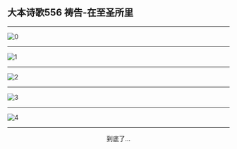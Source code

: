 
## 大本诗歌556 祷告-在至圣所里
        
<div id="aplayer0"></div>

---

<img alt="0" data-original="https://cdn.jsdelivr.net/gh/k34869/shi/data/d0556/0">

---

<img alt="1" data-original="https://cdn.jsdelivr.net/gh/k34869/shi/data/d0556/1">

---

<img alt="2" data-original="https://cdn.jsdelivr.net/gh/k34869/shi/data/d0556/2">

---

<img alt="3" data-original="https://cdn.jsdelivr.net/gh/k34869/shi/data/d0556/3">

---

<img alt="4" data-original="https://cdn.jsdelivr.net/gh/k34869/shi/data/d0556/4">

---

<p style="text-align: center">到底了...</p>

<script src="/js/dist-view.js"></script>

<script>
MAIN.id = 'd0556';
        
const ap0 = new APlayer({
    container: document.getElementById('aplayer0'),
    volume: 1,
    loop: 'none',
    preload: 'none',
    audio: [{
        name: '大本诗歌556.mp3',
        artist: '大本诗歌',
        url: 'https://res.wx.qq.com/voice/getvoice?mediaid=MzI0NTk3MDM5M18yMjQ3NDk0NDc0',
        cover: '/favicon'
    }]
});
</script>
